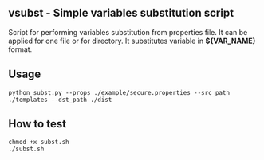 ## **vsubst** - Simple variables substitution script

Script for performing variables substitution from properties file. 
It can be applied for one file or for directory. It substitutes variable in  **${VAR_NAME}** format.

## Usage

```
python subst.py --props ./example/secure.properties --src_path ./templates --dst_path ./dist
```


## How to test

```
chmod +x subst.sh
./subst.sh
```

